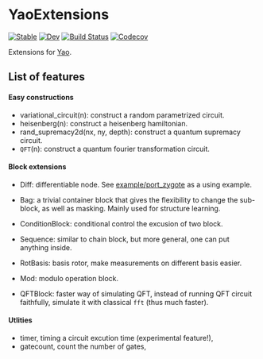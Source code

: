 # YaoExtensions

[![Stable](https://img.shields.io/badge/docs-stable-blue.svg)](https://QuantumBFS.github.io/YaoExtensions.jl/stable)
[![Dev](https://img.shields.io/badge/docs-dev-blue.svg)](https://QuantumBFS.github.io/YaoExtensions.jl/dev)
[![Build Status](https://travis-ci.com/QuantumBFS/YaoExtensions.jl.svg?branch=master)](https://travis-ci.com/QuantumBFS/YaoExtensions.jl)
[![Codecov](https://codecov.io/gh/QuantumBFS/YaoExtensions.jl/branch/master/graph/badge.svg)](https://codecov.io/gh/QuantumBFS/YaoExtensions.jl)

Extensions for [Yao](https://github.com/QuantumBFS/Yao.jl).

## List of features
#### Easy constructions
* variational_circuit(n): construct a random parametrized circuit.
* heisenberg(n): construct a heisenberg hamiltonian.
* rand_supremacy2d(nx, ny, depth): construct a quantum supremacy circuit.
* `QFT`(n): construct a quantum fourier transformation circuit.

#### Block extensions
* Diff: differentiable node. See [example/port_zygote](example/port_zygote.jl) as a using example.
* Bag: a trivial container block that gives the flexibility to change the sub-block, as well as masking. Mainly used for structure learning.
* ConditionBlock: conditional control the excusion of two block.
* Sequence: similar to chain block, but more general, one can put anything inside.
* RotBasis: basis rotor, make measurements on different basis easier.

* Mod: modulo operation block.
* QFTBlock: faster way of simulating QFT, instead of running QFT circuit faithfully, simulate it with classical `fft` (thus much faster).

#### Utlities
* timer, timing a circuit excution time (experimental feature!),
* gatecount, count the number of gates,
